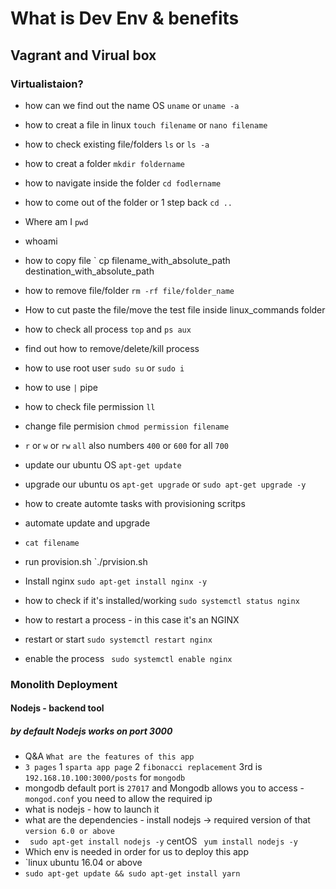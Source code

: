 # What is Dev Env & benefits
## Vagrant and Virual box
### Virtualistaion?



- how can we find out the name OS `uname` or `uname -a`
- how to creat a file in linux `touch filename` or `nano filename`
- how to check existing file/folders `ls` or `ls -a`
- how to creat a folder `mkdir foldername`
- how to navigate inside the folder `cd fodlername`
- how to come out of the folder or 1 step back `cd ..`
- Where am I  `pwd`
- whoami
- how to copy file ` cp filename_with_absolute_path destination_with_absolute_path
- how to remove file/folder `rm -rf file/folder_name`

- How to cut paste the file/move the test file inside linux_commands folder
- how to check all process `top`
and `ps aux`
- find out how to remove/delete/kill process 
- how to use root user `sudo su` or `sudo i`

- how to use `|` pipe
- how to check file permission `ll`
- change file permision `chmod permission filename`
- `r` or `w` or `rw` `all` also numbers `400` or `600` for all `700`
- update our ubuntu OS `apt-get update`
- upgrade our ubuntu os `apt-get upgrade` or `sudo apt-get upgrade -y`

- how to create automte tasks with provisioning scritps
- automate update and upgrade 
- `cat filename`
- run provision.sh `./prvision.sh
- Install nginx `sudo apt-get install nginx -y`
- how to check if it's installed/working `sudo systemctl status nginx`
- how to restart a process - in this case it's an NGINX
- restart or start `sudo systemctl restart nginx`
- enable the process ` sudo systemctl enable nginx`

### Monolith Deployment 
#### Nodejs - backend tool
##### by default Nodejs works on port 3000
- Q&A `What are the features of this app`
- `3 pages` 1   `sparta app page` 2 `fibonacci replacement` 3rd is ` 192.168.10.100:3000/posts` for `mongodb`
- mongodb default port is `27017` and Mongodb allows you to access - `mongod.conf` you need to allow the required ip
- what is nodejs - how to launch it
- what are the dependencies - install nodejs -> required version of that `version 6.0 or above`
- ` sudo apt-get install nodejs -y` centOS ` yum install nodejs -y`
- Which env is needed in order for us to deploy this app
- `linux ubuntu 16.04 or above
- `sudo apt-get update && sudo apt-get install yarn`